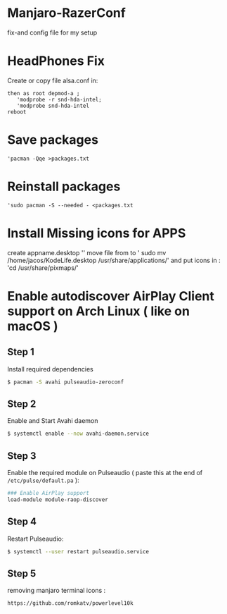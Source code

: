 # Manjaro-RazerConf


fix-and config file for my setup

# HeadPhones Fix
 Create  or copy file alsa.conf in: 
	
 ```cd /etc/modprobe.d/
 then as root depmod-a ;
 	'modprobe -r snd-hda-intel;	
 	'modprobe snd-hda-intel
 reboot
```
# Save  packages
	'pacman -Qqe >packages.txt

# Reinstall packages 
	'sudo pacman -S --needed - <packages.txt
# Install Missing icons for APPS
create appname.desktop
''
move file from to
' sudo mv /home/jacos/KodeLife.desktop /usr/share/applications/'
and put icons in :
'cd /usr/share/pixmaps/'

# Enable autodiscover AirPlay Client support on Arch Linux ( like on macOS )

## Step 1

Install required dependencies
```sh
$ pacman -S avahi pulseaudio-zeroconf
```

## Step 2

Enable and Start Avahi daemon
```sh
$ systemctl enable --now avahi-daemon.service
```

## Step 3

Enable the required module on Pulseaudio ( paste this at the end of `/etc/pulse/default.pa` ):
```sh
### Enable AirPlay support
load-module module-raop-discover
```

## Step 4

Restart Pulseaudio:
```sh
$ systemctl --user restart pulseaudio.service

```
## Step 5
removing manjaro terminal icons :
```
https://github.com/romkatv/powerlevel10k
```
